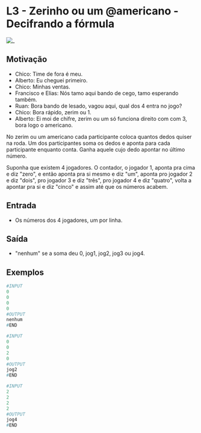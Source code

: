 # L3 - Zerinho ou um @americano - Decifrando a fórmula

![_](cover.jpg)

## Motivação

- Chico: Time de fora é meu.
- Alberto: Eu cheguei primeiro.
- Chico: Minhas ventas.
- Francisco e Elias: Nós tamo aqui bando de cego, tamo esperando também.
- Ruan: Bora bando de lesado, vagou aqui, qual dos 4 entra no jogo?
- Chico: Bora rápido, zerim ou 1.
- Alberto: Ei moi de chifre, zerim ou um só funciona direito com com 3, bora logo o americano.

No zerim ou um americano cada participante coloca quantos dedos quiser na roda. Um dos participantes soma os dedos e aponta para cada participante enquanto conta. Ganha aquele cujo dedo apontar no último número.

Suponha que existem 4 jogadores. O contador, o jogador 1, aponta pra cima e diz "zero", e então aponta pra si mesmo e diz "um", aponta pro jogador 2 e diz "dois", pro jogador 3 e diz "três", pro jogador 4 e diz "quatro", volta a apontar pra si e diz "cinco" e assim até que os números acabem.

## Entrada

- Os números dos 4 jogadores, um por linha.

## Saída

- "nenhum" se a soma deu 0, jog1, jog2, jog3 ou jog4.

## Exemplos

``` py
#INPUT
0
0
0
0
#OUTPUT
nenhum
#END

#INPUT
0
0
2
0
#OUTPUT
jog2
#END

#INPUT
2
2
2
2
#OUTPUT
jog4
#END
```
